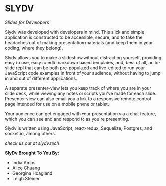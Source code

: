 # SLYDV

*Slides for Developers*

Slydv was developed with developers in mind.   This slick and simple application is constructed to be accessible, secure, and to take the headaches out of making presentation materials (and keep them in your coding, where they belong). 

Slydv allows you to make a slideshow without distracting yourself, providing easy to use, easy to edit markdown based templates, and, best of all, an in-slide repl that can be both pre-populated and live-edited to run your JavaScript code examples in front of your audience, without having to jump in and out of different applications. 

A separate presenter-view lets you keep track of where you are in your slide deck, while viewing any notes or scripts you've made for each slide. Presenter view can also email you a link to a responsive remote control page intended for use on a mobile phone or tablet.

Your audience can get engaged with your presentation via a chat feature, which you can see and and respond to as you're presenting.


Slydv is written using JavaScript, react-redux, Sequelize, Postgres, and socket.io, among others. 

*check us out at slydv.tech*

__SlyDv Brought To You By:__
* India Amos
* Alice Chuang
* Georgina Hoagland
* Leigh Steiner
